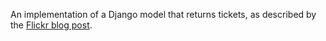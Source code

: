 An implementation of a Django model that returns tickets, as described
by the [Flickr blog post][flickr].

[flickr]: http://code.flickr.com/blog/2010/02/08/ticket-servers-distributed-unique-primary-keys-on-the-cheap/
